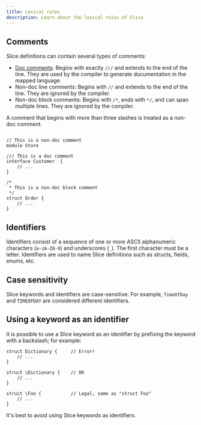 ```yaml
---
title: Lexical rules
description: Learn about the lexical rules of Slice
---
```


## Comments

Slice definitions can contain several types of comments:

- [Doc comments](/slice2/language-guide/doc-comments): Begins with exactly `///` and extends to the end of the line.
  They are used by the compiler to generate documentation in the mapped language.
- Non-doc line comments: Begins with `//` and extends to the end of the line. They are ignored by the compiler.
- Non-doc block comments: Begins with `/*`, ends with `*/`, and can span multiple lines. They are ignored by the compiler.

A comment that begins with more than three slashes is treated as a non-doc comment.

```slice

// This is a non-doc comment
module Store

/// This is a doc comment
interface Customer  {
    // ...
}

/*
 * This is a non-doc block comment
 */
struct Order {
    // ...
}
```

## Identifiers

Identifiers consist of a sequence of one or more ASCII alphanumeric characters (`a-zA-Z0-9`) and underscores (`_`).
The first character must be a letter. Identifiers are used to name Slice definitions such as structs, fields, enums, etc.

## Case sensitivity

Slice keywords and identifiers are case-sensitive. For example, `TimeOfDay` and `TIMEOFDAY` are
considered different identifiers.

## Using a keyword as an identifier

It is possible to use a Slice keyword as an identifier by prefixing the keyword with a backslash; for example:

```slice
struct Dictionary {     // Error!
    // ...
}

struct \Dictionary {    // OK
    // ...
}

struct \Foo {           // Legal, same as "struct Foo"
    // ...
}
```

It's best to avoid using Slice keywords as identifiers.
